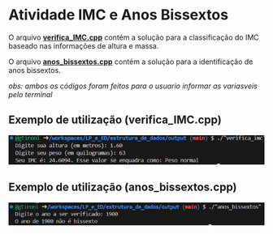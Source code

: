 # Atividade IMC e Anos Bissextos

O arquivo [**verifica_IMC.cpp**](https://github.com/gtironi/LP_e_ED/blob/main/estrutura_de_dados/verifica_imc.cpp) contém a solução para a classificação do IMC baseado nas informações de altura e massa.

O arquivo [**anos_bissextos.cpp**](https://github.com/gtironi/LP_e_ED/blob/main/estrutura_de_dados/anos_bissextos.cpp) contém a solução para a identificação de anos bissextos.

*obs: ambos os códigos foram feitos para o usuario informar as variasveis pelo terminal*

## Exemplo de utilização (verifica_IMC.cpp)

![Passei no terminal uma altura e uma massa e ele me retornou o IMC e a classificação correspondente](https://github.com/gtironi/LP_e_ED/blob/2954db5b0c780e713ab42d697b95a812808474ca/estrutura_de_dados/exemples/imc.png)

## Exemplo de utilização (anos_bissextos.cpp)

![Passei no terminal um ano e ele me informaou se o ano é bissexto](https://github.com/gtironi/LP_e_ED/blob/2954db5b0c780e713ab42d697b95a812808474ca/estrutura_de_dados/exemples/bissexto.png)



